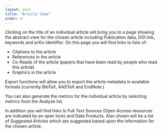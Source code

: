 ```yaml
---
layout: post
title: "Article View"
order: 6
---
```


Clicking on the title of an individual article will bring you to a page showing the abstract view for the chosen article including Publication data, DOI link, keywords and arXiv identifier. On this page you will find links to lists of:
   
   * Citations to the article
   * References in the article
   * Co-Reads of the article (papers that have been read by people who read this article)
   * Graphics in the article 
 
Export functions will allow you to export the article metadata in available formats (currently BibTeX, AASTeX and EndNote.) 

You can also generate the metrics for the individual article by selecting metrics from the Analyze list.

 In addition you will find links to Full Text Sources (Open Access resources are indicated by an open lock) and Data Products.   Also shown will be a list of Suggested Articles which are suggested based upon the information for the chosen article.  
